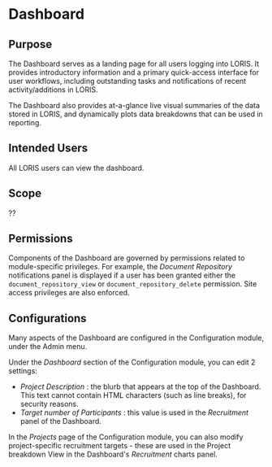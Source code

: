 # Dashboard

## Purpose

The Dashboard serves as a landing page for all users logging into LORIS.  It provides introductory information and a primary quick-access interface for user workflows, including outstanding tasks and notifications of recent activity/additions in LORIS.  

The Dashboard also provides at-a-glance live visual summaries of the data stored in LORIS, and dynamically plots data breakdowns that can be used in reporting. 

## Intended Users

All LORIS users can view the dashboard.  

## Scope

??

## Permissions

Components of the Dashboard are governed by permissions related to module-specific privileges. For example, the _Document Repository_ notifications panel is displayed if a user has been granted either the `document_repository_view` or `document_repository_delete` permission. Site access privileges are also enforced. 

## Configurations

Many aspects of the Dashboard are configured in the Configuration module, under the Admin menu. 

Under the _Dashboard_ section of the Configuration module, you can edit 2 settings: 
* _Project Description_ : the blurb that appears at the top of the Dashboard. This text cannot contain HTML characters (such as line breaks), for security reasons.  
* _Target number of Participants_ : this value is used in the _Recruitment_ panel of the Dashboard. 

In the _Projects_ page of the Configuration module, you can also modify project-specific recruitment targets - these are used in the Project breakdown View in the Dashboard's _Recruitment_ charts panel.  
